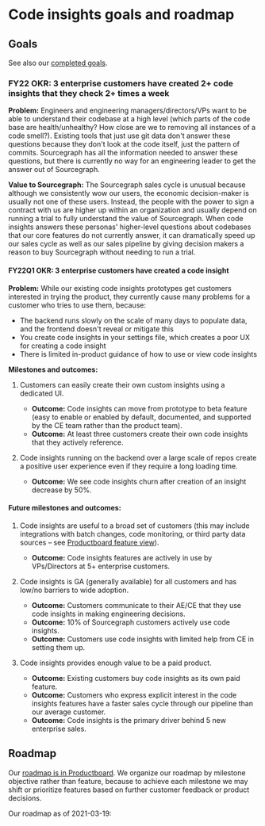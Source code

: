 # Code insights goals and roadmap

## Goals

See also our [completed goals](goals_completed.md).

### FY22 OKR: 3 enterprise customers have created 2+ code insights that they check 2+ times a week

**Problem:** Engineers and engineering managers/directors/VPs want to be able to understand their codebase at a high level (which parts of the code base are health/unhealthy? How close are we to removing all instances of a code smell?). Existing tools that just use git data don't answer these questions because they don't look at the code itself, just the pattern of commits. Sourcegraph has all the information needed to answer these questions, but there is currently no way for an engineering leader to get the answer out of Sourcegraph.

**Value to Sourcegraph:** The Sourcegraph sales cycle is unusual because although we consistently wow our users, the economic decision-maker is usually not one of these users. Instead, the people with the power to sign a contract with us are higher up within an organization and usually depend on running a trial to fully understand the value of Sourcegraph. When code insights answers these personas' higher-level questions about codebases that our core features do not currently answer, it can dramatically speed up our sales cycle as well as our sales pipeline by giving decision makers a reason to buy Sourcegraph without needing to run a trial.

#### FY22Q1 OKR: 3 enterprise customers have created a code insight

**Problem:** While our existing code insights prototypes get customers interested in trying the product, they currently cause many problems for a customer who tries to use them, because:
- The backend runs slowly on the scale of many days to populate data, and the frontend doesn't reveal or mitigate this
- You create code insights in your settings file, which creates a poor UX for creating a code insight
- There is limited in-product guidance of how to use or view code insights

**Milestones and outcomes:**

1.  Customers can easily create their own custom insights using a dedicated UI.

    - **Outcome:** Code insights can move from prototype to beta feature (easy to enable or enabled by default, documented, and supported by the CE team rather than the product team).
    - **Outcome:** At least three customers create their own code insights that they actively reference.

1. Code insights running on the backend over a large scale of repos create a positive user experience even if they require a long loading time.

    - **Outcome:** We see code insights churn after creation of an insight decrease by 50%.

#### Future milestones and outcomes:

1. Code insights are useful to a broad set of customers (this may include integrations with batch changes, code monitoring, or third party data sources – see [Productboard feature view](https://sourcegraph.productboard.com/feature-board/1793095-code-insights)).

    - **Outcome:** Code insights features are actively in use by VPs/Directors at 5+ enterprise customers.

1. Code insights is GA (generally available) for all customers and has low/no barriers to wide adoption.

    - **Outcome:** Customers communicate to their AE/CE that they use code insights in making engineering decisions.
    - **Outcome:** 10% of Sourcegraph customers actively use code insights.
    - **Outcome:** Customers use code insights with limited help from CE in setting them up.

1. Code insights provides enough value to be a paid product.

    - **Outcome:** Existing customers buy code insights as its own paid feature.
    - **Outcome:** Customers who express explicit interest in the code insights features have a faster sales cycle through our pipeline than our average customer.
    - **Outcome:** Code insights is the primary driver behind 5 new enterprise sales.

## Roadmap

Our [roadmap is in Productboard](https://sourcegraph.productboard.com/roadmap/2327428-code-insights-objectives-roadmap). We organize our roadmap by milestone objective rather than feature, because to achieve each milestone we may shift or prioritize features based on further customer feedback or product decisions.

Our roadmap as of 2021-03-19:

<div style="overflow-x: auto; width: 100%">
<!-- Screenshot taken with this browser extension: https://chrome.google.com/webstore/detail/svg-screenshot/nfakpcpmhhilkdpphcjgnokknpbpdllg -->
<object data="./roadmap.svg" type="image/svg+xml" />
</div>
